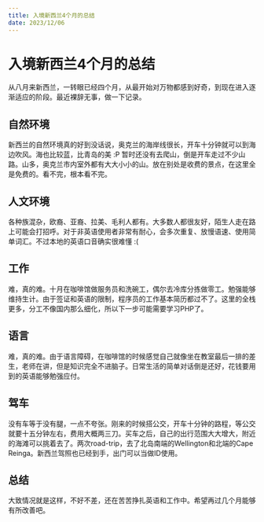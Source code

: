 ```yaml
---
title: 入境新西兰4个月的总结
date: 2023/12/06
---
```

# 入境新西兰4个月的总结

从八月来新西兰，一转眼已经四个月，从最开始对万物都感到好奇，到现在进入逐渐适应的阶段。最近裸辞无事，做一下记录。

## 自然环境

新西兰的自然环境真的好到没话说，奥克兰的海岸线很长，开车十分钟就可以到海边吹风。海也比较蓝，比青岛的美 :P 暂时还没有去爬山，倒是开车走过不少山路。山多，奥克兰市内室外都有大大小小的山。放在别处是收费的景点，在这里全是免费的。看不完，根本看不完。

## 人文环境

各种族混杂，欧裔、亚裔、拉美、毛利人都有。大多数人都很友好，陌生人走在路上可能会打招呼。对于非英语使用者非常有耐心，会多次重复、放慢语速、使用简单词汇。不过本地的英语口音确实很难懂 :( 

## 工作

难，真的难。十月在咖啡馆做服务员和洗碗工，偶尔去冷库分拣做零工。勉强能够维持生计。由于签证和英语的限制，程序员的工作基本简历都过不了。这里的全栈更多，分工不像国内那么细化，所以下一步可能需要学习PHP了。

## 语言

难，真的难。由于语言障碍，在咖啡馆的时候感觉自己就像坐在教室最后一排的差生，老师在讲，但是知识完全不进脑子。日常生活的简单对话倒是还好，花钱要用到的英语能够勉强应付。

## 驾车

没有车等于没有腿，一点不夸张。刚来的时候搭公交，开车十分钟的路程，等公交就要十五分钟左右，费用大概两三刀。买车之后，自己的出行范围大大增大，附近的海滩可以挑着去了。两次road-trip，去了北岛南端的Wellington和北端的Cape Reinga。新西兰驾照也已经到手，出门可以当做ID使用。

## 总结

大致情况就是这样，不好不差，还在苦苦挣扎英语和工作中。希望再过几个月能够有所改善吧。